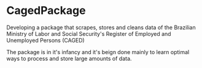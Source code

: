 # CagedPackage
Developing a package that scrapes, stores and cleans data of the Brazilian Ministry of Labor and Social Security's  Register of Employed and Unemployed Persons  (CAGED)

The package is in it's infancy and it's beign done mainly to learn optimal ways to process and store large amounts of data.

